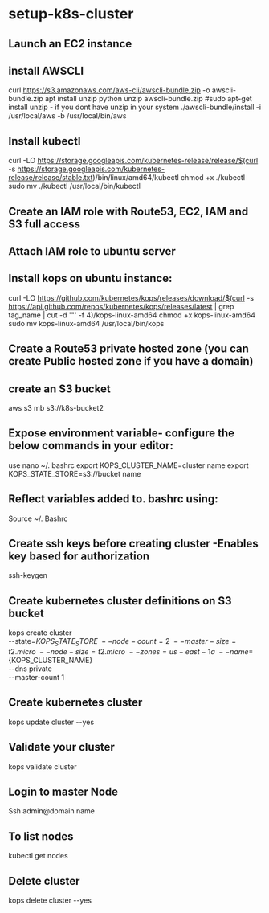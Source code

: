 # setup-k8s-cluster
## Launch an EC2 instance
## install AWSCLI
curl https://s3.amazonaws.com/aws-cli/awscli-bundle.zip -o awscli-bundle.zip
apt install unzip python
 unzip awscli-bundle.zip
 #sudo apt-get install unzip - if you dont have unzip in your system
 ./awscli-bundle/install -i /usr/local/aws -b /usr/local/bin/aws
## Install kubectl
curl -LO https://storage.googleapis.com/kubernetes-release/release/$(curl -s https://storage.googleapis.com/kubernetes-release/release/stable.txt)/bin/linux/amd64/kubectl
chmod +x ./kubectl
sudo mv ./kubectl /usr/local/bin/kubectl
## Create an IAM role with Route53, EC2, IAM and S3 full access
## Attach IAM role to ubuntu server
## Install kops on ubuntu instance:
curl -LO https://github.com/kubernetes/kops/releases/download/$(curl -s https://api.github.com/repos/kubernetes/kops/releases/latest | grep tag_name | cut -d '"' -f 4)/kops-linux-amd64
chmod +x kops-linux-amd64
sudo mv kops-linux-amd64 /usr/local/bin/kops
## Create a Route53 private hosted zone (you can create Public hosted zone if you have a domain)
## create an S3 bucket
 aws s3 mb s3://k8s-bucket2
## Expose environment variable- configure the below commands in your editor: 
use nano ~/. bashrc
export KOPS_CLUSTER_NAME=cluster name
export KOPS_STATE_STORE=s3://bucket name

## Reflect variables added to. bashrc using:
Source ~/. Bashrc
## Create ssh keys before creating cluster -Enables key based for authorization
 ssh-keygen
## Create kubernetes cluster definitions on S3 bucket
 kops create cluster \
--state=${KOPS_STATE_STORE} \
--node-count=2 \
--master-size=t2.micro \
--node-size=t2.micro \
--zones=us-east-1a \
--name=${KOPS_CLUSTER_NAME} \
--dns private \
--master-count 1

## Create kubernetes cluster
  kops update cluster --yes
## Validate your cluster
 kops validate cluster
## Login to master Node
Ssh admin@domain name
## To list nodes
  kubectl get nodes 
## Delete cluster
kops delete cluster --yes
